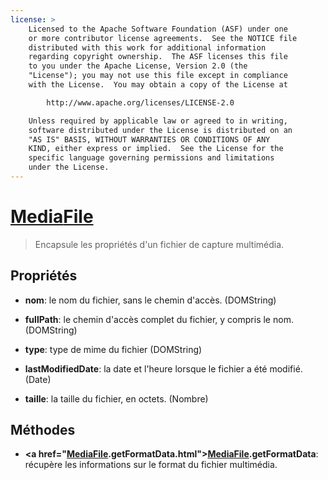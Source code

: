 ```yaml
---
license: >
    Licensed to the Apache Software Foundation (ASF) under one
    or more contributor license agreements.  See the NOTICE file
    distributed with this work for additional information
    regarding copyright ownership.  The ASF licenses this file
    to you under the Apache License, Version 2.0 (the
    "License"); you may not use this file except in compliance
    with the License.  You may obtain a copy of the License at

        http://www.apache.org/licenses/LICENSE-2.0

    Unless required by applicable law or agreed to in writing,
    software distributed under the License is distributed on an
    "AS IS" BASIS, WITHOUT WARRANTIES OR CONDITIONS OF ANY
    KIND, either express or implied.  See the License for the
    specific language governing permissions and limitations
    under the License.
---
```


# <a href="../media.html">Media</a><a href="../../file/fileobj/fileobj.html">File</a>

> Encapsule les propriétés d'un fichier de capture multimédia.

## Propriétés

*   **nom**: le nom du fichier, sans le chemin d'accès. (DOMString)

*   **fullPath**: le chemin d'accès complet du fichier, y compris le nom. (DOMString)

*   **type**: type de mime du fichier (DOMString)

*   **lastModifiedDate**: la date et l'heure lorsque le fichier a été modifié. (Date)

*   **taille**: la taille du fichier, en octets. (Nombre)

## Méthodes

*   **<a href="<a href="../media.html">Media</a><a href="../../file/fileobj/fileobj.html">File</a>.getFormatData.html"><a href="../media.html">Media</a><a href="../../file/fileobj/fileobj.html">File</a>.getFormatData</a>**: récupère les informations sur le format du fichier multimédia.